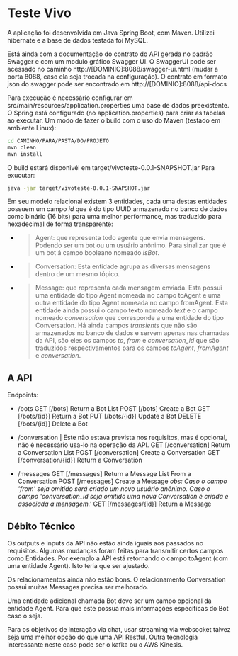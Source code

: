 # Teste Vivo
A aplicação foi desenvolvida em Java Spring Boot, com Maven.
Utilizei hibernate e a base de dados testada foi MySQL.

Está ainda com a documentação do contrato do API gerada no padrão Swagger e com um modulo gráfico Swagger UI.
O SwaggerUI pode ser acessado no caminho http://[DOMINIO]:8088/swagger-ui.html (mudar a porta 8088, caso ela seja trocada na configuração).
O contrato em formato json do swagger pode ser encontrado em http://[DOMINIO]:8088/api-docs

Para execução é necessário configurar em  src/main/resources/application.properties  uma base de dados preexistente.
O Spring está configurado (no application.properties) para criar as tabelas ao executar.
Um modo de fazer o build com o uso do Maven (testado em ambiente Linux):
```bash
cd CAMINHO/PARA/PASTA/DO/PROJETO
mvn clean
mvn install
```
O build estará disponivél em target/vivoteste-0.0.1-SNAPSHOT.jar
Para exucutar:
```bash
java -jar target/vivoteste-0.0.1-SNAPSHOT.jar
```

Em seu modelo relacional existem 3 entidades, cada uma destas entidades possuem um campo *id* que é do tipo UUID armazenado no banco de dados como binário (16 bits) para uma melhor performance, mas traduzido para hexadecimal de forma transparente:
 - > Agent: que representa todo agente que envia mensagens. Podendo ser um bot ou um usuário anônimo. Para sinalizar que é um bot á campo booleano nomeado *isBot*.
 - > Conversation: Esta entidade agrupa as diversas mensagens dentro de um mesmo tópico.
 - > Message: que representa cada mensagem enviada. Esta possui uma entidade do tipo Agent nomeada no campo toAgent e uma outra entidade do tipo Agent nomeada no campo fromAgent. Esta entidade ainda possui o campo texto nomeado *text* e o campo nomeado *conversation* que corresponde a uma entidade do tipo Conversation. Há ainda campos *transients* que não são armazenados no banco de dados e servem apenas nas chamadas da API, são eles os campos *to*, *from* e *conversation_id* que são traduzidos respectivamentos para os campos *toAgent*, *fromAgent* e *conversation*.
  
## A API

Endpoints:
- /bots
GET [/bots] Return a Bot List
POST [/bots] Create a Bot
GET [/bots/{id}] Return a Bot
PUT [/bots/{id}] Update a Bot
DELETE [/bots/{id}] Delete a Bot

- /conversation | Este não estava prevista nos requisitos, mas é opcional, não é necessário usa-lo na operação da API.
GET [/conversation] Return a Conversation List
POST [/conversation] Create a Conversation
GET [/conversation/{id}] Return a Conversation

- /messages 
GET [/messages] Return a Message List From a Conversation
POST [/messages] Create a Message
*obs: Caso o campo 'from' seja omitido será criado um novo usuário anônimo. Caso o campo 'conversation_id seja omitido uma nova Conversation é criada e associada a mensagem.'*
GET [/messages/{id}] Return a Message


## Débito Técnico
Os outputs e inputs da API não estão ainda iguais aos passados no requisitos.
Algumas mudanças foram feitas para transmitir certos campos como Entidades.
Por exemplo a API está retornando o campo toAgent (com uma entidade Agent).
Isto teria que ser ajustado.

Os relacionamentos ainda não estão bons.
O relacionamento Conversation possui muitas Messages precisa ser melhorado.

Uma entidade adicional chamada Bot deve ser um campo opcional da entidade Agent.
Para que este possua mais informações especificas do Bot caso o seja.

Para os objetivos de interação via chat, usar streaming via websocket talvez seja uma melhor opção do que uma API Restful.
Outra tecnologia interessante neste caso pode ser o kafka ou o AWS Kinesis.

  

